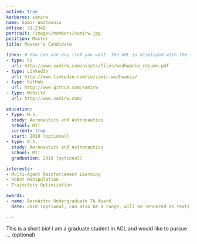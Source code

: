 ```yaml
---
active: true
kerberos: samirw
name: Samir Wadhwania
office: 31-234D
portrait: /images/members/samirw.jpg
position: Master
title: Master's Candidate

links: # You can use any link you want. The URL is displayed with the text in the *type* field. 
- type: CV
  url: http://www.samirw.com/assets/files/wadhwania_resume.pdf
- type: LinkedIn
  url: http://www.linkedin.com/in/samir-wadhwania/
- type: GitHub
  url: http://www.github.com/samirw
- type: Website
  url: http://www.samirw.com/

education:
- type: M.S.
  study: Aeronautics and Astronautics
  school: MIT
  current: true
  start: 2018 (optional)
- type: B.S.
  study: Aeronautics and Astronautics
  school: MIT
  graduation: 2018 (optional)

interests:
- Multi-Agent Reinforcement Learning
- Robot Manipulation
- Trajectory Optimization

awards:
- name: AeroAstro Undergraduate TA Award
  date: 2018 (optional, can also be a range, will be rendered as text)

--- 
```


This is a short bio! I am a graduate student in ACL and would like to pursue ... (optional)